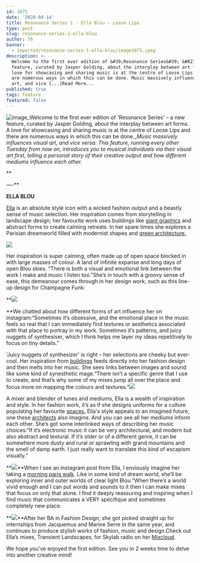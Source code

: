 ```yaml
---
id: 1075
date: '2020-04-14'
title: Resonance Series 1 - Ella Blou - Loose Lips
type: post
slug: resonance-series-1-ella-blou
author: 76
banner:
  - imported/resonance-series-1-ella-blou/image1075.jpeg
description: >-
  Welcome to the first ever edition of &#39;Resonance Series&#39; &#8211; a new
  feature, curated by Jasper Golding, about the interplay between art forms. A
  love for showcasing and sharing music is at the centre of Loose Lips and there
  are numerous ways in which this can be done. Music massively influences visual
  art, and vice [...]Read More...
published: true
tags: feature
featured: false
---
```

![image](../imported/resonance-series-1-ella-blou/image1075.jpeg)_Welcome to the first ever edition of 'Resonance Series' – a new feature, curated by Jasper Golding, about the interplay between art forms. A love for showcasing and sharing music is at the centre of Loose Lips and there are numerous ways in which this can be done.__Music massively influences visual art, and vice versa. This feature, running every other Tuesday from now on, introduces you to musical individuals via their visual art first, telling a personal story of their creative output and how different mediums influence each other._

**

—-**

**ELLA BLOU**

[Ella](https://www.mixcloud.com/ella-blou/) is an absolute style icon with a wicked fashion output and a beastly sense of music selection. Her inspiration comes from storytelling in landscape design; her favourite work uses buildings like [giant graphics](https://www.gardenvisit.com/gardens/garden_of_australian_dreams) and abstract forms to create calming retreats. In her spare times she explores a Parisian dreamworld filled with modernist shapes and [green architecture.](https://www.ambasz.com/fukuoka-prefectural-international) 

**![](/wp-content/uploads/live/img/wysiwyg/5e95e8a281fbc.jpg)**

Her inspiration is super calming, often made up of open space blocked in with large masses of colour. A land of infinite expanse and long days of open Blou skies. “There is both a visual and emotional link between the work I make and music I listen too.”She’s in touch with a groovy sense of ease, this demeanour comes through in her design work, such as this line-up design for Champagne Funk:

**![](https://lh5.googleusercontent.com/q0lpPouxVXj9lBmqnhRE-VxANhzcLk8eZ81Z4lPccu84UYDvBCeqB5xOZ0hCInehECDdimaPIW0SKHXw8MJf9VWONojg3t43ktKYxgCdS3_c1XBZBh5ZRIUyfczN2qKXqwwD8PF9)  
  
**We chatted about how different forms of art influence her on instagram:“Sometimes it’s obsessive, and the emotional place in the music feels so real that I can immediately find textures or aesthetics associated with that place to portray in my work. Sometimes it’s patterns, and juicy nuggets of synthesiser, which I think helps me layer my ideas repetitively to focus on tiny details.” 

'Juicy nuggets of synthesizer' is right – her selections are cheeky but ever-cool. Her inspiration from [buildings](https://www.archdaily.com/774578/a-utopian-dream-stood-still-ricardo-bofills-postmodern-parisian-housing-estate-of-noisy-le-grand) feeds directly into her fashion design and then melts into her music. She sees links between images and sound like some kind of synesthetic mage.“There isn’t a specific genre that I use to create, and that’s why some of my mixes jump all over the place and focus more on mapping the colours and textures.”**![](/wp-content/uploads/live/img/wysiwyg/5e95e90d8be93.JPG)**

A mixer and blender of tunes and mediums, Ella is a wealth of inspiration and style. In her fashion work, it’s as if she designs uniforms for a culture populating her favourite [spaces.](https://www.inexhibit.com/mymuseum/fondation-vasarely-aix-en-provence/) Ella's style appeals to an imagined future, one these [architects](https://www.inexhibit.com/mymuseum/fondation-vasarely-aix-en-provence/) also imagine. And you can see all her mediums inform each other. She’s got some interlinked ways of describing her music choices:“If it’s electronic music it can be very architectural, and modern but also abstract and textural. If it’s older or of a different genre, it can be somewhere more dusty and rural or sprawling with grand mountains and the smell of damp earth. I just really want to translate this kind of escapism visually.”

**![](/wp-content/uploads/live/img/wysiwyg/5e95e98616a98.jpg)**When I see an instagram post from Ella, I enviously imagine her taking a [morning paris walk](https://www.youtube.com/watch?v=lN_8qFinDBM). Like in some kind of dream world, she’ll be exploring inner and outer worlds of clear light Blou.“When there’s a world vivid enough and I can put words and sounds to it then I can make mixes that focus on only that alone. I find it deeply reassuring and inspiring when I find music that communicates a VERY spécifique and sometimes completely new place.

**![](/wp-content/uploads/live/img/wysiwyg/5e95e99d70bc6.JPG)**After her BA in Fashion Design, she got picked straight up for internships from Jacquemus and Marine Serre in the same year, and continues to produce stylish works of fashion, music and design.Check out Ella’s mixes, Transient Landscapes, for Skylab radio on her [Mixcloud](https://www.mixcloud.com/ella-blou/).

We hope you've enjoyed the first edition. See you in 2 weeks time to delve into another creative mind!